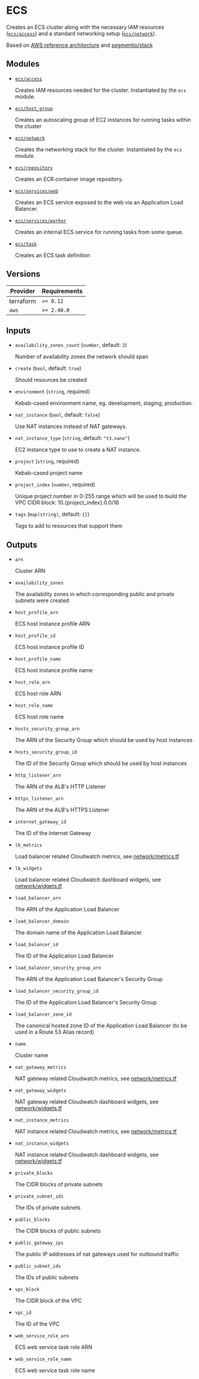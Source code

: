 # ECS

Creates an ECS cluster along with the necessary IAM resources ([`ecs/access`](./access)) and a standard networking setup ([`ecs/network`](./network)).

Based on [AWS reference architecture](https://github.com/aws-samples/ecs-refarch-cloudformation) and [segmentio/stack](https://github.com/segmentio/stack)

## Modules

- [`ecs/access`](./access)

  Creates IAM resources needed for the cluster. Instantiated by the `ecs` module.

- [`ecs/host_group`](./host_group)

  Creates an autoscaling group of EC2 instances for running tasks within the cluster

- [`ecs/network`](./network)

  Creates the networking stack for the cluster. Instantiated by the `ecs` module.

- [`ecs/repository`](./repository)

  Creates an ECR container image repository.

- [`ecs/services/web`](./services/web)

  Creates an ECS service exposed to the web via an Application Load Balancer.

- [`ecs/services/worker`](./services/worker)

  Creates an internal ECS service for running tasks from some queue.

- [`ecs/task`](./task)

  Creates an ECS task definition

<!-- bin/docs -->

## Versions

| Provider | Requirements |
|-|-|
| terraform | `>= 0.12` |
| `aws` | `>= 2.40.0` |

## Inputs

* `availability_zones_count` (`number`, default: `2`)

    Number of availability zones the network should span

* `create` (`bool`, default: `true`)

    Should resources be created

* `environment` (`string`, required)

    Kebab-cased environment name, eg. development, staging, production.

* `nat_instance` (`bool`, default: `false`)

    Use NAT instances instead of NAT gateways.

* `nat_instance_type` (`string`, default: `"t3.nano"`)

    EC2 instance type to use to create a NAT instance.

* `project` (`string`, required)

    Kebab-cased project name

* `project_index` (`number`, required)

    Unique project number in 0-255 range which will be used to build the VPC CIDR block: 10.{project_index}.0.0/16

* `tags` (`map(string)`, default: `{}`)

    Tags to add to resources that support them



## Outputs

* `arn`

    Cluster ARN

* `availability_zones`

    The availability zones in which corresponding public and private subnets were created

* `host_profile_arn`

    ECS host instance profile ARN

* `host_profile_id`

    ECS host instance profile ID

* `host_profile_name`

    ECS host instance profile name

* `host_role_arn`

    ECS host role ARN

* `host_role_name`

    ECS host role name

* `hosts_security_group_arn`

    The ARN of the Security Group which should be used by host instances

* `hosts_security_group_id`

    The ID of the Security Group which should be used by host instances

* `http_listener_arn`

    The ARN of the ALB's HTTP Listener

* `https_listener_arn`

    The ARN of the ALB's HTTPS Listener

* `internet_gateway_id`

    The ID of the Internet Gateway

* `lb_metrics`

    Load balancer related Cloudwatch metrics, see [network/metrics.tf](./network/metrics.tf)

* `lb_widgets`

    Load balancer related Cloudwatch dashboard widgets, see [network/widgets.tf](./network/widgets.tf)

* `load_balancer_arn`

    The ARN of the Application Load Balancer

* `load_balancer_domain`

    The domain name of the Application Load Balancer

* `load_balancer_id`

    The ID of the Application Load Balancer

* `load_balancer_security_group_arn`

    The ARN of the Application Load Balancer's Security Group

* `load_balancer_security_group_id`

    The ID of the Application Load Balancer's Security Group

* `load_balancer_zone_id`

    The canonical hosted zone ID of the Application Load Balancer (to be used in a Route 53 Alias record)

* `name`

    Cluster name

* `nat_gateway_metrics`

    NAT gateway related Cloudwatch metrics, see [network/metrics.tf](./network/metrics.tf)

* `nat_gateway_widgets`

    NAT gateway related Cloudwatch dashboard widgets, see [network/widgets.tf](./network/widgets.tf)

* `nat_instance_metrics`

    NAT instance related Cloudwatch metrics, see [network/metrics.tf](./network/metrics.tf)

* `nat_instance_widgets`

    NAT instance related Cloudwatch dashboard widgets, see [network/widgets.tf](./network/widgets.tf)

* `private_blocks`

    The CIDR blocks of private subnets

* `private_subnet_ids`

    The IDs of private subnets

* `public_blocks`

    The CIDR blocks of public subnets

* `public_gateway_ips`

    The public IP addresses of nat gateways used for outbound traffic

* `public_subnet_ids`

    The IDs of public subnets

* `vpc_block`

    The CIDR block of the VPC

* `vpc_id`

    The ID of the VPC

* `web_service_role_arn`

    ECS web service task role ARN

* `web_service_role_name`

    ECS web service task role name
